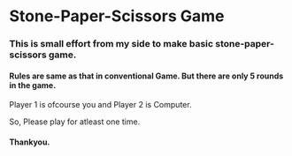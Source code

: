 # Stone-Paper-Scissors Game

### This is small effort from my side to make basic stone-paper-scissors game.

#### Rules are same as that in conventional Game. But there are only 5 rounds in the game.

Player 1 is ofcourse you and Player 2 is Computer.

So, Please play for atleast one time.

#### Thankyou.
